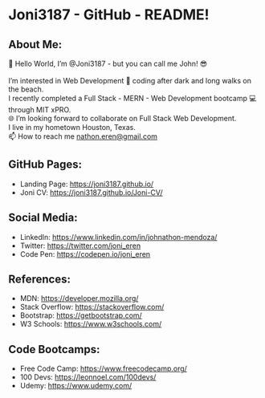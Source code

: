 # Joni3187 - GitHub - README!

## About Me:
 👋 Hello World, I’m @Joni3187 - but you can call me John! 😎 <br>  
 I’m interested in Web Development 👀 coding after dark and long walks on the beach. <br>
 I recently completed a Full Stack - MERN - Web Development bootcamp 💻 through MIT xPRO. <br>
 🌐 I’m looking forward to collaborate on Full Stack Web Development. <br>
 I live in my hometown Houston, Texas. <br>
 📫 How to reach me nathon.eren@gmail.com

## GitHub Pages:
- Landing Page: https://joni3187.github.io/
- Joni CV: https://joni3187.github.io/Joni-CV/

## Social Media:
- LinkedIn: https://www.linkedin.com/in/johnathon-mendoza/
- Twitter: https://twitter.com/joni_eren
- Code Pen: https://codepen.io/joni_eren

## References:
- MDN: https://developer.mozilla.org/
- Stack Overflow: https://stackoverflow.com/
- Bootstrap: https://getbootstrap.com/
- W3 Schools: https://www.w3schools.com/

## Code Bootcamps:
- Free Code Camp: https://www.freecodecamp.org/
- 100 Devs: https://leonnoel.com/100devs/
- Udemy: https://www.udemy.com/





<!-- Joni3187/Joni3187 is a ✨ special ✨ repository because its `README.md` (this file) appears on your GitHub profile. You can click the Preview link to take a look at your changes. -->
